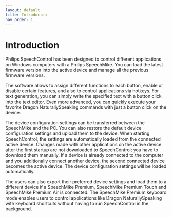 ```yaml
---
layout: default
title: Introducton
nav_order: 1
---
```


# Introduction

Philips SpeechControl has been designed to control different applications on Windows computers with a Philips SpeechMike. You can load the latest firmware version into the active device and manage all the previous firmware versions.

The software allows to assign different functions to each button, enable or disable certain features, and also to control applications via hotkeys. 
For text generation, you can simply write the specified text with a button click into the text editor. 
Even more advanced, you can quickly execute your favorite Dragon NaturallySpeaking commands with just a button click on the device.

The device configuration settings can be transferred between the SpeechMike and the PC. 
You can also restore the default device configuration settings and upload them to the device.
When starting SpeechControl, the settings are automatically loaded from the connected active device. Changes made with other applications on the active device after the first startup are not downloaded to SpeechControl; you have to download them manually. If a device is already connected to the computer and you additionally connect another device, the second connected device becomes the active device. The device configuration settings will be loaded automatically.

The users can also export their preferred device settings and load them to a different device if a SpeechMike Premium, SpeechMike Premium Touch and SpeechMike Premium Air is connected. 
The SpeechMike Premium keyboard mode enables users to control applications like Dragon NaturallySpeaking with keyboard shortcuts without having to run SpeechControl in the background.
